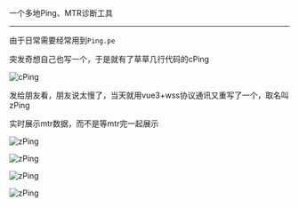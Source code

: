 一个多地Ping、MTR诊断工具

---

由于日常需要经常用到```Ping.pe```

突发奇想自己也写一个，于是就有了草草几行代码的cPing

![cPing](https://img-static.csz.net/d/BQACAgUAAxkDAAOIZS_9xbA3yvlokU3VSJ6TT4SRaNgAAnYJAAIBxYBVRgNbyG8qFV0wBA)

发给朋友看，朋友说太慢了，当天就用vue3+wss协议通讯又重写了一个，取名叫zPing

实时展示mtr数据，而不是等mtr完一起展示

![zPing](https://img-static.csz.net/d/BQACAgUAAxkDAAOJZS_-crd1iQk2X4hrGU5Scs-3vqsAAngJAAIBxYBVJX3YcdyD1Z0wBA)

![zPing](https://img-static.csz.net/d/BQACAgUAAxkDAAOKZS_-g_FJyKlxm74Suevb5WNY_u0AAnkJAAIBxYBVQ9N5qajGLUwwBA)

![zPing](https://img-static.csz.net/d/BQACAgUAAxkDAAOLZS_-m51h_uYkj4cUeQocqG1qHicAAnoJAAIBxYBVMqTt6YfInj8wBA)

![zPing](https://img-static.csz.net/d/BQACAgUAAxkDAAOMZS_-p6MdvNwaoxJR2XD_4FBIhegAAnwJAAIBxYBV0NZiXunNhHcwBA)
